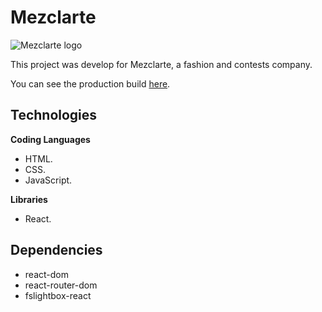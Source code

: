 # Mezclarte

![Mezclarte logo](http://mezclarte.fashionnews.com.mx/static/media/Mezclarte_logo.5a570e2e3a29cbe595a4.png "Mezclarte logo")

This project was develop for Mezclarte, a fashion and contests company.

You can see the production build [here](http://mezclarte.fashionnews.com.mx "here").

## Technologies

**Coding Languages**

- HTML.
- CSS.
- JavaScript.

**Libraries**

- React.

## Dependencies 

- react-dom
- react-router-dom
- fslightbox-react
